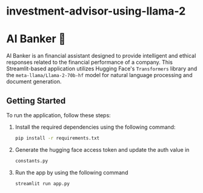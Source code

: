 # investment-advisor-using-llama-2
# AI Banker 🦙

AI Banker is an financial assistant designed to provide intelligent and ethical responses related to the financial performance of a company. This Streamlit-based application utilizes Hugging Face's `Transformers` library and the `meta-llama/Llama-2-70b-hf` model for natural language processing and document generation.

## Getting Started

To run the application, follow these steps:

1. Install the required dependencies using the following command:

   ```bash
   pip install -r requirements.txt
2. Generate the hugging face access token and update the auth value in 
   ```bash
   constants.py

3. Run the app by using the following command
   ```bash
   streamlit run app.py
   
